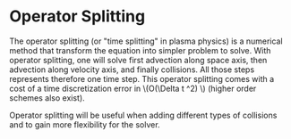 # Operator Splitting

The operator splitting (or "time splitting" in plasma physics) is a numerical method that transform the equation into simpler problem to solve. 
With operator splitting, one will solve first advection along space axis, then advection along velocity axis, and finally collisions. All those steps represents therefore one time step. This operator splitting comes with a cost of a time discretization error in \\(O(\Delta t ^2) \\) (higher order schemes also exist). 

Operator splitting will be useful when adding different types of collisions and to gain more flexibility for the solver.
